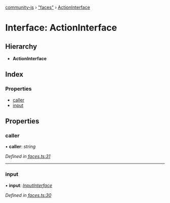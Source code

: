 [community-js](../globals.md) › ["faces"](../modules/_faces_.md) › [ActionInterface](_faces_.actioninterface.md)

# Interface: ActionInterface

## Hierarchy

* **ActionInterface**

## Index

### Properties

* [caller](_faces_.actioninterface.md#caller)
* [input](_faces_.actioninterface.md#input)

## Properties

###  caller

• **caller**: *string*

*Defined in [faces.ts:31](https://github.com/CommunityXYZ/community-js/blob/4238cca/src/faces.ts#L31)*

___

###  input

• **input**: *[InputInterface](_faces_.inputinterface.md)*

*Defined in [faces.ts:30](https://github.com/CommunityXYZ/community-js/blob/4238cca/src/faces.ts#L30)*
